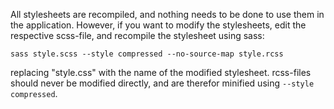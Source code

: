 All stylesheets are recompiled, and nothing needs to be done to use them in the application.
However, if you want to modify the stylesheets, edit the respective scss-file, and recompile the 
stylesheet using sass:
```
sass style.scss --style compressed --no-source-map style.rcss
```
replacing "style.css" with the name of the modified stylesheet. rcss-files should never be modified 
directly, and are therefor minified using `--style compressed`.
